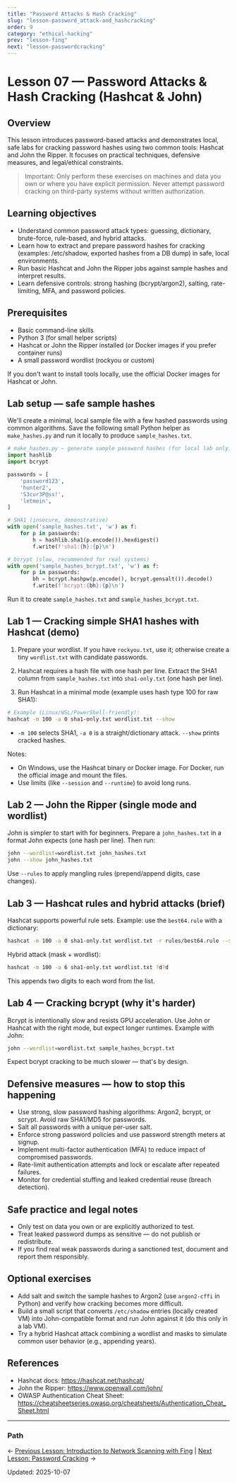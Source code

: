 ```yaml
---
title: "Password Attacks & Hash Cracking"
slug: "lesson-password_attack-and_hashcracking"
order: 9
category: "ethical-hacking"
prev: "lesson-fing"
next: "lesson-passwordcracking"
---
```


 # Lesson 07 — Password Attacks & Hash Cracking (Hashcat & John)

 ## Overview

 This lesson introduces password-based attacks and demonstrates local, safe labs for cracking password hashes using two common tools: Hashcat and John the Ripper. It focuses on practical techniques, defensive measures, and legal/ethical constraints.

 > Important: Only perform these exercises on machines and data you own or where you have explicit permission. Never attempt password cracking on third-party systems without written authorization.

 ## Learning objectives

 - Understand common password attack types: guessing, dictionary, brute-force, rule-based, and hybrid attacks.
 - Learn how to extract and prepare password hashes for cracking (examples: /etc/shadow, exported hashes from a DB dump) in safe, local environments.
 - Run basic Hashcat and John the Ripper jobs against sample hashes and interpret results.
 - Learn defensive controls: strong hashing (bcrypt/argon2), salting, rate-limiting, MFA, and password policies.

 ## Prerequisites

 - Basic command-line skills
 - Python 3 (for small helper scripts)
 - Hashcat or John the Ripper installed (or Docker images if you prefer container runs)
 - A small password wordlist (rockyou or custom)

 If you don't want to install tools locally, use the official Docker images for Hashcat or John.

 ## Lab setup — safe sample hashes

 We'll create a minimal, local sample file with a few hashed passwords using common algorithms. Save the following small Python helper as `make_hashes.py` and run it locally to produce `sample_hashes.txt`.

 ```python
 # make_hashes.py — generate sample password hashes (for local lab only)
 import hashlib
 import bcrypt

 passwords = [
     'password123',
     'hunter2',
     'S3cur3P@ss!',
     'letmein',
 ]

 # SHA1 (insecure, demonstrative)
 with open('sample_hashes.txt', 'w') as f:
     for p in passwords:
         h = hashlib.sha1(p.encode()).hexdigest()
         f.write(f'sha1:{h}:{p}\n')

 # bcrypt (slow, recommended for real systems)
 with open('sample_hashes_bcrypt.txt', 'w') as f:
     for p in passwords:
         bh = bcrypt.hashpw(p.encode(), bcrypt.gensalt()).decode()
         f.write(f'bcrypt:{bh}:{p}\n')
```

 Run it to create `sample_hashes.txt` and `sample_hashes_bcrypt.txt`.

 ## Lab 1 — Cracking simple SHA1 hashes with Hashcat (demo)

 1. Prepare your wordlist. If you have `rockyou.txt`, use it; otherwise create a tiny `wordlist.txt` with candidate passwords.

 2. Hashcat requires a hash file with one hash per line. Extract the SHA1 column from `sample_hashes.txt` into `sha1-only.txt` (one hash per line).

 3. Run Hashcat in a minimal mode (example uses hash type 100 for raw SHA1):

 ```bash
 # Example (Linux/WSL/PowerShell-friendly):
 hashcat -m 100 -a 0 sha1-only.txt wordlist.txt --show
 ```

 - `-m 100` selects SHA1, `-a 0` is a straight/dictionary attack. `--show` prints cracked hashes.

 Notes:
 - On Windows, use the Hashcat binary or Docker image. For Docker, run the official image and mount the files.
 - Use limits (like `--session` and `--runtime`) to avoid long runs.

 ## Lab 2 — John the Ripper (single mode and wordlist)

 John is simpler to start with for beginners. Prepare a `john_hashes.txt` in a format John expects (one hash per line). Then run:

 ```bash
 john --wordlist=wordlist.txt john_hashes.txt
 john --show john_hashes.txt
 ```

 Use `--rules` to apply mangling rules (prepend/append digits, case changes).

 ## Lab 3 — Hashcat rules and hybrid attacks (brief)

 Hashcat supports powerful rule sets. Example: use the `best64.rule` with a dictionary:

 ```bash
 hashcat -m 100 -a 0 sha1-only.txt wordlist.txt -r rules/best64.rule --show
 ```

 Hybrid attack (mask + wordlist):

 ```bash
 hashcat -m 100 -a 6 sha1-only.txt wordlist.txt ?d?d
 ```

 This appends two digits to each word from the list.

 ## Lab 4 — Cracking bcrypt (why it's harder)

 Bcrypt is intentionally slow and resists GPU acceleration. Use John or Hashcat with the right mode, but expect longer runtimes. Example with John:

 ```bash
 john --wordlist=wordlist.txt sample_hashes_bcrypt.txt
 ```

 Expect bcrypt cracking to be much slower — that's by design.

 ## Defensive measures — how to stop this happening

 - Use strong, slow password hashing algorithms: Argon2, bcrypt, or scrypt. Avoid raw SHA1/MD5 for passwords.
 - Salt all passwords with a unique per-user salt.
 - Enforce strong password policies and use password strength meters at signup.
 - Implement multi-factor authentication (MFA) to reduce impact of compromised passwords.
 - Rate-limit authentication attempts and lock or escalate after repeated failures.
 - Monitor for credential stuffing and leaked credential reuse (breach detection).

 ## Safe practice and legal notes

 - Only test on data you own or are explicitly authorized to test.
 - Treat leaked password dumps as sensitive — do not publish or redistribute.
 - If you find real weak passwords during a sanctioned test, document and report them responsibly.

 ## Optional exercises

 - Add salt and switch the sample hashes to Argon2 (use `argon2-cffi` in Python) and verify how cracking becomes more difficult.
 - Build a small script that converts `/etc/shadow` entries (locally created VM) into John-compatible format and run John against it (do this only in a lab VM).
 - Try a hybrid Hashcat attack combining a wordlist and masks to simulate common user behavior (e.g., appending years).

 ## References

 - Hashcat docs: https://hashcat.net/hashcat/
 - John the Ripper: https://www.openwall.com/john/
 - OWASP Authentication Cheat Sheet: https://cheatsheetseries.owasp.org/cheatsheets/Authentication_Cheat_Sheet.html

 ---

### Path

<- [Previous Lesson: Introduction to Network Scanning with Fing](/lesson-fing.md)  |  [Next Lesson: Password Cracking](/lesson-passwordcracking.md) ->

 Updated: 2025-10-07
